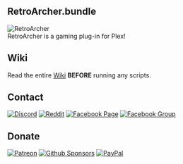 ## RetroArcher.bundle
![RetroArcher](https://raw.githubusercontent.com/RetroArcher/RetroArcher.branding/main/logos/RetroArcher-clear-256x256.png)  
RetroArcher is a gaming plug-in for Plex!

## Wiki
Read the entire [Wiki](../../wiki) **BEFORE** running any scripts.

## Contact
[![Discord](https://raw.githubusercontent.com/gauravghongde/social-icons/master/PNG/Color/Discord.png)](https://discord.gg/d6MpcrbYQs) 
[![Reddit](https://raw.githubusercontent.com/gauravghongde/social-icons/master/PNG/Color/Reddit.png)](https://www.reddit.com/r/RetroArcher) 
[![Facebook Page](https://raw.githubusercontent.com/gauravghongde/social-icons/master/PNG/Color/Facebook.png)](https://www.facebook.com/RetroArcherFB) 
[![Facebook Group](https://raw.githubusercontent.com/gauravghongde/social-icons/master/PNG/Black/Facebook_black.png)](https://www.facebook.com/groups/retroracher) 

## Donate
[![Patreon](https://raw.githubusercontent.com/gauravghongde/social-icons/master/PNG/Color/Patreon.png)](https://www.patreon.com/RetroArcher) 
[![Github Sponsors](https://raw.githubusercontent.com/gauravghongde/social-icons/master/PNG/Color/Github.png)](https://github.com/sponsors/ReenigneArcher) 
[![PayPal](https://raw.githubusercontent.com/gauravghongde/social-icons/master/PNG/Color/PayPal.png)](https://paypal.me/ReenigneArcher) 
